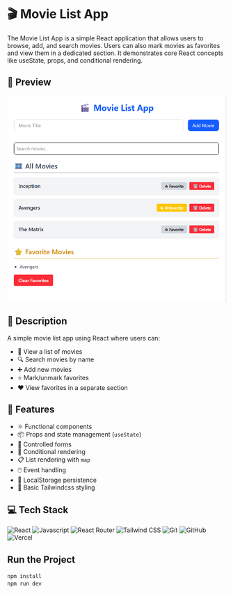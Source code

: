 # 🎬 Movie List App
The Movie List App is a simple React application that allows users to browse, add, and search movies.
Users can also mark movies as favorites and view them in a dedicated section.
It demonstrates core React concepts like useState, props, and conditional rendering.

## 👀 Preview
![📸 App Screenshot](./Movie_List.png)

## 📝 Description
A simple movie list app using React where users can:
- 📃 View a list of movies  
- 🔍 Search movies by name  
- ➕ Add new movies  
- ⭐ Mark/unmark favorites  
- ❤️ View favorites in a separate section  

## 🚀 Features
- ⚛️ Functional components  
- 📦 Props and state management (`useState`)  
- 📝 Controlled forms  
- 🔁 Conditional rendering  
- 📋 List rendering with `map`  
- 🖱️ Event handling  
- 💾 LocalStorage persistence  
- 🎨 Basic Tailwindcss styling  

## 💻 Tech Stack

![React](https://img.shields.io/badge/React-20232A?style=for-the-badge&logo=react&logoColor=61DAFB)
![Javascript](https://img.shields.io/badge/JavaScript-FFFF00?style=for-the-badge&logo=javascript&logoColor=black)
![React Router](https://img.shields.io/badge/React_Router-CA4245?style=for-the-badge&logo=react-router&logoColor=white)
![Tailwind CSS](https://img.shields.io/badge/Tailwind_CSS-38B2AC?style=for-the-badge&logo=tailwind-css&logoColor=white)
![Git](https://img.shields.io/badge/GIT-E44C30?style=for-the-badge&logo=git&logoColor=white)
![GitHub](https://img.shields.io/badge/GitHub-100000?style=for-the-badge&logo=github&logoColor=white)
![Vercel](https://img.shields.io/badge/Vercel-000000?style=for-the-badge&logo=vercel&logoColor=white)


## Run the Project
```bash
npm install
npm run dev
